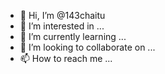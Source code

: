- 👋 Hi, I’m @143chaitu
- 👀 I’m interested in ...
- 🌱 I’m currently learning ...
- 💞️ I’m looking to collaborate on ...
- 📫 How to reach me ...

<!---
143chaitu/143chaitu is a ✨ special ✨ repository because its `README.md` (this file) appears on your GitHub profile.
You can click the Preview link to take a look at your changes.
--->

